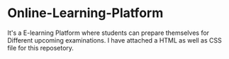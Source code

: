 # Online-Learning-Platform
It's a E-learning Platform where students can prepare themselves for Different upcoming examinations.
I have attached a HTML as well as CSS file for this reposetory.
